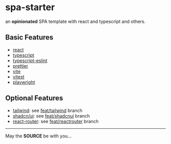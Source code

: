 spa-starter
===========

an **opinionated** SPA template with react and typescript and others.

Basic Features
--------------

- [react](https://react.dev/)
- [typescript](https://www.typescriptlang.org/)
- [typescript-eslint](https://typescript-eslint.io/)
- [prettier](https://prettier.io/)
- [vite](https://vitejs.dev/)
- [vitest](https://vitest.dev/)
- [playwright](https://playwright.dev/)

Optional Features
-----------------

- [tailwind](https://tailwindcss.com/): see [feat/tailwind](/tree/feat/tailwind) branch
- [shadcn/ui](https://ui.shadcn.com/): see [feat/shadcnui](/tree/feat/shadcnui) branch
- [react-router](https://reactrouter.com/): see [feat/reactrouter](/tree/feat/reactrouter) branch

---
May the **SOURCE** be with you...
